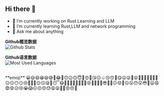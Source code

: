 ## Hi there 👋

<!--
**AckerQzj/AckerQzj** is a ✨ _special_ ✨ repository because its `README.md` (this file) appears on your GitHub profile.

Here are some ideas to get you started:

- 🔭 I’m currently working on ...
- 🌱 I’m currently learning ...
- 👯 I’m looking to collaborate on ...
- 🤔 I’m looking for help with ...
- 💬 Ask me about ...
- 📫 How to reach me: ...
- 😄 Pronouns: ...
- ⚡ Fun fact: ...
-->

- 🔭 I’m currently working on Rust Learning and LLM
- 🌱 I’m currently learning Rust,LLM and network programming
- 💬 Ask me about anything

**Github概览数据**
<br>
![Github Stats](https://github-readme-stats.vercel.app/api?username=AckerQzj&show_icons=true&theme=dark&count_private=true)

**Github语言数据**
<br>
![Most Used Languages](https://github-readme-stats.vercel.app/api/top-langs/?username=AckerQzj&theme=dark&layout=compact)

<br>
**emoji**
😀😃😄😁😆😅🤣😂🙂🙃😉😊😇🥰😍🤩😘😗☺️😚😙🥲😋😛😜🤪😝🤑🤗🤭🤫🤔🤐🤨😐😑😶😏😒🙄😬🤥😌😔😪🤤😴😷🤒🤕🤢🤮🤧🥵🥶🥴😵🤯🤠🥳🥸😎🤓🧐😕😟🙁☹️😮😯😲😳🥺😦😧😨😰😥😢😭😱😖😣😞😓😩😫🥱😤😡😠🤬
